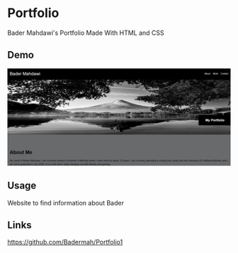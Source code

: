 # Portfolio

Bader Mahdawi's Portfolio Made With HTML and CSS

## Demo
![Alt text](./Assets/Screenshot%202023-02-14%20215844.jpg)

## Usage

Website to find information about Bader

## Links

https://github.com/Badermah/Portfolio1